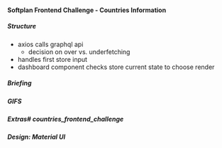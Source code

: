 #### Softplan Frontend Challenge - Countries Information

##### Structure

- axios calls graphql api
    - decision on over vs. underfetching
- handles first store input
-  dashboard component checks store current state to choose render




##### Briefing
##### GIFS
##### Extras# countries_frontend_challenge
##### Design: Material UI

